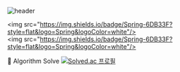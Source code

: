 ![header](https://capsule-render.vercel.app/api?type=slice&color=auto&height=150&section=header&text=I'm%20Leejinkyu&fontSize=60)


<img src="https://img.shields.io/badge/Spring-6DB33F?style=flat&logo=Spring&logoColor=white"/>
<img src="https://img.shields.io/badge/Spring-6DB33F?style=flat&logo=Spring&logoColor=white"/>



:clap: Algorithm Solve
[![Solved.ac
프로필](http://mazassumnida.wtf/api/v2/generate_badge?boj=wlsrb7577)](https://solved.ac/wlsrb7577)
